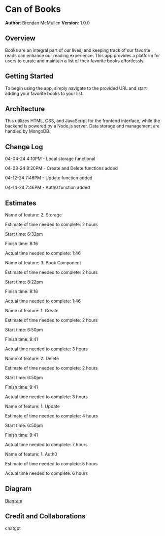 # Can of Books

**Author**: Brendan McMullen
**Version**: 1.0.0 

## Overview
Books are an integral part of our lives, and keeping track of our favorite reads can enhance our reading experience. This app provides a platform for users to curate and maintain a list of their favorite books effortlessly.

## Getting Started
To begin using the app, simply navigate to the provided URL and start adding your favorite books to your list.

## Architecture
 This utilizes HTML, CSS, and JavaScript for the frontend interface, while the backend is powered by a Node.js server. Data storage and management are handled by MongoDB.

## Change Log

04-04-24 4:10PM - Local storage functional

04-08-24 8:20PM - Create and Delete functions added

04-12-24 7:46PM - Update function added

04-14-24 7:46PM - Auth0 function added

## Estimates
Name of feature: 2. Storage

Estimate of time needed to complete: 2 hours

Start time: 6:32pm

Finish time: 8:16

Actual time needed to complete: 1:46

Name of feature: 3. Book Component

Estimate of time needed to complete: 2 hours

Start time: 8:22pm

Finish time: 8:16

Actual time needed to complete: 1:46

Name of feature: 1. Create

Estimate of time needed to complete: 2 hours

Start time: 6:50pm

Finish time: 9:41

Actual time needed to complete: 3 hours

Name of feature: 2. Delete

Estimate of time needed to complete: 2 hours

Start time: 6:50pm

Finish time: 9:41

Actual time needed to complete: 3 hours

Name of feature: 1. Update

Estimate of time needed to complete: 4 hours

Start time: 6:50pm

Finish time: 9:41

Actual time needed to complete: 7 hours

Name of feature: 1. Auth0

Estimate of time needed to complete: 5 hours

Actual time needed to complete: 6 hours

## Diagram

[Diagram](wrrc_diagram.pdf)


## Credit and Collaborations
chatgpt
